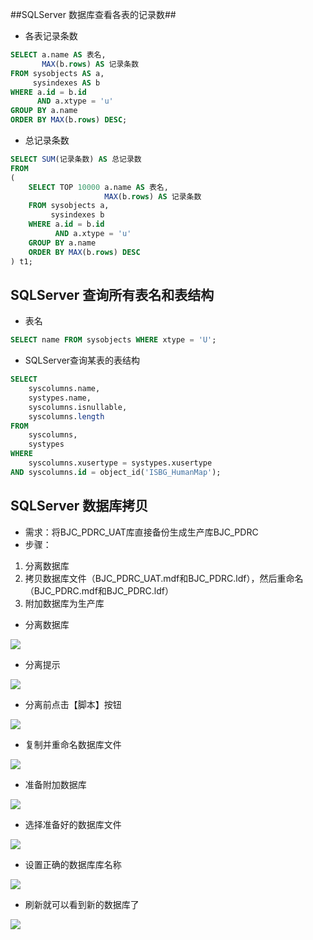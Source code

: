 ##<span id= "20184301">SQLServer 数据库查看各表的记录数</span>##

- 各表记录条数

```sql
SELECT a.name AS 表名,
       MAX(b.rows) AS 记录条数
FROM sysobjects AS a,
     sysindexes AS b
WHERE a.id = b.id
      AND a.xtype = 'u'
GROUP BY a.name
ORDER BY MAX(b.rows) DESC;
```
- 总记录条数

```sql
SELECT SUM(记录条数) AS 总记录数
FROM
(
    SELECT TOP 10000 a.name AS 表名,
                     MAX(b.rows) AS 记录条数
    FROM sysobjects a,
         sysindexes b
    WHERE a.id = b.id
          AND a.xtype = 'u'
    GROUP BY a.name
    ORDER BY MAX(b.rows) DESC
) t1;
```

## <span id= "20184302">SQLServer 查询所有表名和表结构</span> ##

- 表名

```sql
SELECT name FROM sysobjects WHERE xtype = 'U';
```


- SQLServer查询某表的表结构

```sql
SELECT
	syscolumns.name,
	systypes.name,
	syscolumns.isnullable,
	syscolumns.length
FROM
	syscolumns,
	systypes
WHERE
	syscolumns.xusertype = systypes.xusertype
AND syscolumns.id = object_id('ISBG_HumanMap');
```

## <span id= "20184303">SQLServer 数据库拷贝</span> ##

- 需求：将BJC_PDRC_UAT库直接备份生成生产库BJC_PDRC
- 步骤：
1. 分离数据库
2. 拷贝数据库文件（BJC_PDRC_UAT.mdf和BJC_PDRC.ldf），然后重命名（BJC_PDRC.mdf和BJC_PDRC.ldf）
3. 附加数据库为生产库

- 分离数据库

![](https://coderdream.github.io/snapshot/sqlserverbackup/sqlserverbackup_0001.png)

- 分离提示

![](https://coderdream.github.io/snapshot/sqlserverbackup/sqlserverbackup_0002.png)

- 分离前点击【脚本】按钮

![](https://coderdream.github.io/snapshot/sqlserverbackup/sqlserverbackup_0003.png)

- 复制并重命名数据库文件

![](https://coderdream.github.io/snapshot/sqlserverbackup/sqlserverbackup_0003.png)

- 准备附加数据库

![](https://coderdream.github.io/snapshot/sqlserverbackup/sqlserverbackup_0004.png)

- 选择准备好的数据库文件

![](https://coderdream.github.io/snapshot/sqlserverbackup/sqlserverbackup_0005.png)

- 设置正确的数据库库名称

![](https://coderdream.github.io/snapshot/sqlserverbackup/sqlserverbackup_0006.png)

- 刷新就可以看到新的数据库了

![](https://coderdream.github.io/snapshot/sqlserverbackup/sqlserverbackup_0007.png)







